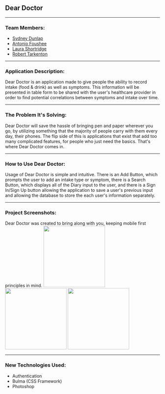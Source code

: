 ## Dear Doctor
***
### Team Members:
* [Sydney Dunlap](https://github.com/syddunlap)
* [Antonio Foushee](https://github.com/TonyTepes)
* [Laura Shortridge](https://github.com/LauraShortridge) 
* [Robert Tarkenton](https://github.com/danger-academy)	
***
### Application Description:
Dear Doctor is an application made to give people the ability to record intake (food & drink) as well as symptoms. This information will be presented in table form to be shared with the user's healthcare provider in order to find potential correlations between symptoms and intake over time.
***
### The Problem It's Solving:
Dear Doctor will save the hassle of bringing pen and paper wherever you go, by utilizing something that the majority of people carry with them every day, their phones. The flip side of this is applications that exist that add too many complicated features, for people who just need the basics. That's where Dear Doctor comes in.
***
### How to Use Dear Doctor:
Usage of Dear Doctor is simple and intuitive. There is an Add Button, which prompts the user to add an intake type or symptom, there is a Search Button, which displays all of the Diary input to the user, and there is a Sign In/Sign Up button allowing the application to save a user's previous input and allowing the database to store the each user's information separately. 
***
### Project Screenshots:
Dear Doctor was created to bring along with you, keeping mobile first principles in mind. 
<img src="/public/assets/images/mainpage.png" width="200px">
<img src="/public/assets/images/addpage.png" width="200px">
<img src="/public/assets/images/diarypage.png" width="200px">
<!-- Update Diary Page Screenshot when application is fully developed -->
***
### New Technologies Used:
* Authentication
* Bulma (CSS Framework)
* Photoshop

